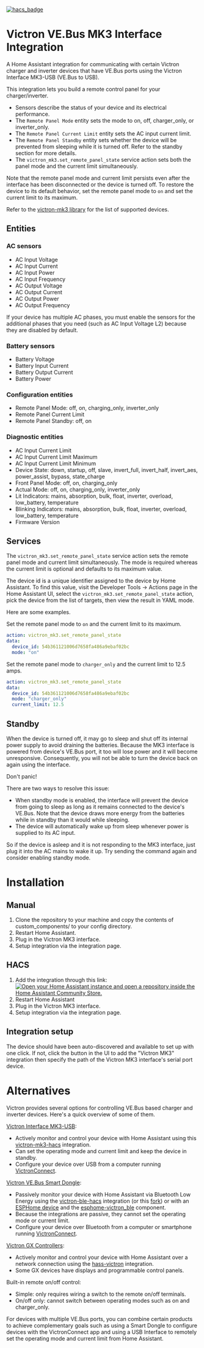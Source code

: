 [![hacs_badge](https://img.shields.io/badge/HACS-Experimental-bbaa25.svg?style=for-the-badge)](https://github.com/hacs/integration)

# Victron VE.Bus MK3 Interface Integration

A Home Assistant integration for communicating with certain Victron charger and inverter
devices that have VE.Bus ports using the Victron Interface MK3-USB (VE.Bus to USB).

This integration lets you build a remote control panel for your charger/inverter.

- Sensors describe the status of your device and its electrical performance.
- The `Remote Panel Mode` entity sets the mode to on, off, charger_only, or inverter_only.
- The `Remote Panel Current Limit` entity sets the AC input current limit.
- The `Remote Panel Standby` entity sets whether the device will be prevented from
  sleeping while it is turned off. Refer to the standby section for more details.
- The `victron_mk3.set_remote_panel_state` service action sets both the panel mode and the
  current limit simultaneously.

Note that the remote panel mode and current limit persists even after the interface
has been disconnected or the device is turned off. To restore the device to its default
behavior, set the remote panel mode to `on` and set the current limit to its maximum.

Refer to the [victron-mk3 library](https://github.com/j9brown/victron-mk3) for the list of supported devices.

## Entities

### AC sensors

- AC Input Voltage
- AC Input Current
- AC Input Power
- AC Input Frequency
- AC Output Voltage
- AC Output Current
- AC Output Power
- AC Output Frequency

If your device has multiple AC phases, you must enable the sensors for the additional phases that
you need (such as AC Input Voltage L2) because they are disabled by default.

### Battery sensors

- Battery Voltage
- Battery Input Current
- Battery Output Current
- Battery Power

### Configuration entities

- Remote Panel Mode: off, on, charging_only, inverter_only
- Remote Panel Current Limit
- Remote Panel Standby: off, on

### Diagnostic entities

- AC Input Current Limit
- AC Input Current Limit Maximum
- AC Input Current Limit Minimum
- Device State: down, startup, off, slave, invert_full, invert_half, invert_aes, power_assist, bypass, state_charge
- Front Panel Mode: off, on, charging_only
- Actual Mode: off, on, charging_only, inverter_only
- Lit Indicators: mains, absorption, bulk, float, inverter, overload, low_battery, temperature
- Blinking Indicators: mains, absorption, bulk, float, inverter, overload, low_battery, temperature
- Firmware Version

## Services

The `victron_mk3.set_remote_panel_state` service action sets the remote panel mode and
current limit simultaneously. The mode is required whereas the current limit is optional
and defaults to its maximum value.

The device id is a unique identifier assigned to the device by Home Assistant. To find this
value, visit the Developer Tools -> Actions page in the Home Assistant UI, select the
`victron_mk3.set_remote_panel_state` action, pick the device from the list of targets,
then view the result in YAML mode.

Here are some examples.

Set the remote panel mode to `on` and the current limit to its maximum.

```yaml
action: victron_mk3.set_remote_panel_state
data:
  device_id: 54b361121006d7658fa486a9ebaf02bc
  mode: "on"
```

Set the remote panel mode to `charger_only` and the current limit to 12.5 amps.

```yaml
action: victron_mk3.set_remote_panel_state
data:
  device_id: 54b361121006d7658fa486a9ebaf02bc
  mode: "charger_only"
  current_limit: 12.5
```

## Standby

When the device is turned off, it may go to sleep and shut off its internal power supply
to avoid draining the batteries. Because the MK3 interface is powered from device's VE.Bus
port, it too will lose power and it will become unresponsive. Consequently, you will not
be able to turn the device back on again using the interface.

Don't panic!

There are two ways to resolve this issue:

- When standby mode is enabled, the interface will prevent the device from going to sleep
  as long as it remains connected to the device's VE.Bus. Note that the device draws more energy
  from the batteries while in standby than it would while sleeping.
- The device will automatically wake up from sleep whenever power is supplied to its AC input.

So if the device is asleep and it is not responding to the MK3 interface, just plug it into
the AC mains to wake it up. Try sending the command again and consider enabling standby mode.

# Installation

## Manual

1. Clone the repository to your machine and copy the contents of custom_components/ to your config directory.
2. Restart Home Assistant.
3. Plug in the Victron MK3 interface.
4. Setup integration via the integration page.

## HACS

1. Add the integration through this link:
   [![Open your Home Assistant instance and open a repository inside the Home Assistant Community Store.](https://my.home-assistant.io/badges/hacs_repository.svg)](https://my.home-assistant.io/redirect/hacs_repository/?owner=j9brown&repository=victron-mk3-hacs&category=integration)
2. Restart Home Assistant
3. Plug in the Victron MK3 interface.
4. Setup integration via the integration page.

## Integration setup

The device should have been auto-discovered and available to set up with one click. If not, click the button
in the UI to add the "Victron MK3" integration then specify the path of the Victron MK3 interface's
serial port device.

# Alternatives

Victron provides several options for controlling VE.Bus based charger and inverter devices.
Here's a quick overview of some of them.

[Victron Interface MK3-USB](https://www.victronenergy.com/accessories/interface-mk3-usb):

- Actively monitor and control your device with Home Assistant using this
  [victron-mk3-hacs](https://github.com/j9brown/victron-mk3-hacs) integration.
- Can set the operating mode and current limit and keep the device in standby.
- Configure your device over USB from a computer running [VictronConnect](https://www.victronenergy.com/victronconnectapp/victronconnect/downloads).

[Victron VE.Bus Smart Dongle](https://www.victronenergy.com/communication-centres/ve-bus-smart-dongle):

- Passively monitor your device with Home Assistant via Bluetooth Low Energy using
  the [victron-ble-hacs](https://github.com/keshavdv/victron-hacs) integration (or
  this [fork](https://github.com/j9brown/victron-hacs/tree/main)) or with an
  [ESPHome device](https://esphome.io/) and the [esphome-victron_ble](https://github.com/Fabian-Schmidt/esphome-victron_ble) component.
- Because the integrations are passive, they cannot set the operating mode or current limit.
- Configure your device over Bluetooth from a computer or smartphone running
  [VictronConnect](https://www.victronenergy.com/victronconnectapp/victronconnect/downloads).

[Victron GX Controllers](https://www.victronenergy.com/communication-centres):

- Actively monitor and control your device with Home Assistant over a network connection
  using the [hass-victron](https://github.com/sfstar/hass-victron) integration.
- Some GX devices have displays and programmable control panels.

Built-in remote on/off control:

- Simple: only requires wiring a switch to the remote on/off terminals.
- On/off only: cannot switch between operating modes such as on and charger_only.

For devices with multiple VE.Bus ports, you can combine certain products to achieve
complementary goals such as using a Smart Dongle to configure devices with the
VictronConnect app and using a USB Interface to remotely set the operating mode
and current limit from Home Assistant.
